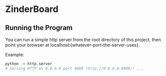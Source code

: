 # ZinderBoard

## Running the Program

You can run a simple http server from the root directory of this project, then point your browser at localhost:{whatever-port-the-server-uses}.

Example:

```bash
python -m http.server
# Serving HTTP on 0.0.0.0 port 8000 (http://0.0.0.0:8000/) ...
```